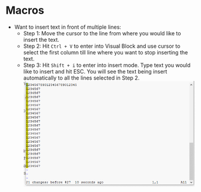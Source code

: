 



# Macros

- Want to insert text in front of multiple lines:
    - Step 1: Move the cursor to the line from where you would like to insert the text. 
    - Step 2: Hit `Ctrl + V` to enter into Visual Block and use cursor to select the first column till line where you want to stop inserting the text.
    - Step 3: Hit `Shift + i` to enter into insert mode. Type text you would like to insert and hit ESC. You will see the text being insert automatically to all the lines selected in Step 2.
    ![insert-gif](resources/1-insert-text-beginning-vim.gif)







